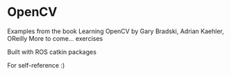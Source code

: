 OpenCV
======

Examples from the book Learning OpenCV by Gary Bradski, Adrian Kaehler, OReilly
More to come... exercises

Built with ROS catkin packages

For self-reference :) 
